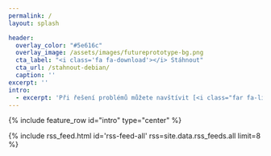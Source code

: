 ```yaml
---
permalink: /
layout: splash

header:
  overlay_color: "#5e616c"
  overlay_image: /assets/images/futureprototype-bg.png
  cta_label: "<i class='fa fa-download'></i> Stáhnout"
  cta_url: /stahnout-debian/
  caption: ''
excerpt: ''
intro:
  - excerpt: 'Při řešení problémů můžete navštívit [<i class="far fa-life-ring"></i> naše fórum](https://forum.debian-linux.cz/).'
---
```


{% include feature_row id="intro" type="center" %}

{% include rss_feed.html id='rss-feed-all' rss=site.data.rss_feeds.all limit=8 %}
